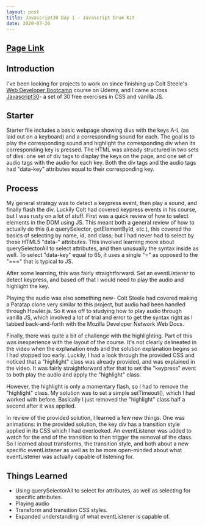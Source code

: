 ```yaml
---
layout: post
title: Javascript30 Day 1 - Javascript Drum Kit
date: 2020-07-26
---
```


## [Page Link](http://www.bkung.com/projects/01/drumkit.html)

## Introduction

I've been looking for projects to work on since finishing up Colt Steele's [Web Developer Bootcamp](https://www.udemy.com/course/the-web-developer-bootcamp/) course on Udemy, and I came across [Javascript30](javacript30.com)- a set of 30 free exercises in CSS and vanilla JS. 

## Starter

Starter file includes a basic webpage showing divs with the keys A-L (as laid out on a keyboard) and a corresponding sound for each. The goal is to play the corresponding sound and highlight the corresponding div when its corresponding key is pressed. The HTML was already structured in two sets of divs: one set of div tags to display the keys on the page, and one set of audio tags with the audio for each key. Both the div tags and the audio tags had "data-key" attributes equal to their corresponding key.

## Process

My general strategy was to detect a keypress event, then play a sound, and finally flash the div.
Luckily Colt had covered keypress events in his course, but I was rusty on a lot of stuff. First was a quick review of how to select elements in the DOM using JS. This meant both a general review of how to actually do this (i.e querySelector, getElementById, etc.), this covered the basics of selecting by name, id, and class; but I had never had to select by these HTML5 "data-" attributes. This involved learning more about querySelectorAll to select attributes, and then unusually the syntax inside as well. To select "data-key" equal to 65, it uses a single "=" as opposed to the "===" that is typical to JS. 

After some learning, this was fairly straightforward. Set an eventListener to detect keypress, and based off that I would need to play the audio and highlight the key.

Playing the audio was also something new- Colt Steele had covered making a Patatap clone very similar to this project, but audio had been handled through Howler.js. So it was off to studying how to play audio through vanilla JS, which involved a lot of trial and error to get the syntax right as I tabbed back-and-forth with the Mozilla Developer Network Web Docs.

Finally, there was quite a bit of challenge with the highlighting. Part of this was inexperience with the layout of the course. It's not clearly delineated in the video when the explanation ends and the solution explanation begins so I had stopped too early.  Luckily, I had a look through the provided CSS and noticed that a "highlight" class was already provided, and was explained in the video. It was fairly straightforward after that to set the "keypress" event to both play the audio and apply the "highlight" class.

However, the highlight is only a momentary flash, so I had to remove the "highlight" class. My solution was to set a simple setTimeout(), which I had worked with before. Basically I just removed the "highlight" class half a second after it was applied.

In review of the provided solution, I learned a few new things. One was animations: in the provided solution, the key div has a transition style applied in its CSS which I had overlooked. An eventListener was added to watch for the end of the transition to then trigger the removal of the class. So I learned about transforms, the transition style, and both about a new specific eventListener as well as to be more open-minded about what eventListener was actually capable of listening for.


## Things Learned

- Using querySelectorAll to select for attributes, as well as selecting for specific attributes.
- Playing audio
- Transform and transition CSS styles.
- Expanded understanding of what eventListener is capable of.

